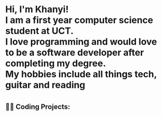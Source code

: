 <h1>Hi, I'm Khanyi! <br>
I am a first year computer science student at UCT. <br>
I love programming and would love to be a software developer after completing my degree. <br>
My hobbies include all things tech, guitar and reading<h1>


<h2>👨‍💻 Coding Projects:</h2>





